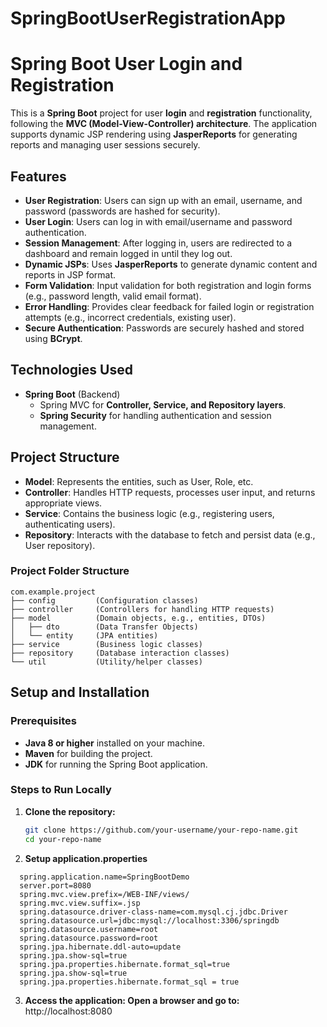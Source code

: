 # SpringBootUserRegistrationApp
# Spring Boot User Login and Registration

This is a **Spring Boot** project for user **login** and **registration** functionality, following the **MVC (Model-View-Controller) architecture**. The application supports dynamic JSP rendering using **JasperReports** for generating reports and managing user sessions securely.

## Features
- **User Registration**: Users can sign up with an email, username, and password (passwords are hashed for security).
- **User Login**: Users can log in with email/username and password authentication.
- **Session Management**: After logging in, users are redirected to a dashboard and remain logged in until they log out.
- **Dynamic JSPs**: Uses **JasperReports** to generate dynamic content and reports in JSP format.
- **Form Validation**: Input validation for both registration and login forms (e.g., password length, valid email format).
- **Error Handling**: Provides clear feedback for failed login or registration attempts (e.g., incorrect credentials, existing user).
- **Secure Authentication**: Passwords are securely hashed and stored using **BCrypt**.

## Technologies Used
- **Spring Boot** (Backend)
  - Spring MVC for **Controller, Service, and Repository layers**.
  - **Spring Security** for handling authentication and session management.

## Project Structure
- **Model**: Represents the entities, such as User, Role, etc.
- **Controller**: Handles HTTP requests, processes user input, and returns appropriate views.
- **Service**: Contains the business logic (e.g., registering users, authenticating users).
- **Repository**: Interacts with the database to fetch and persist data (e.g., User repository).

### Project Folder Structure
```
com.example.project
├── config         (Configuration classes)
├── controller     (Controllers for handling HTTP requests)
├── model          (Domain objects, e.g., entities, DTOs)
│   ├── dto        (Data Transfer Objects)
│   └── entity     (JPA entities)
├── service        (Business logic classes)
├── repository     (Database interaction classes)
└── util           (Utility/helper classes)
```

## Setup and Installation

### Prerequisites
- **Java 8 or higher** installed on your machine.
- **Maven** for building the project.
- **JDK** for running the Spring Boot application.

### Steps to Run Locally
1. **Clone the repository:**
   ```bash
   git clone https://github.com/your-username/your-repo-name.git
   cd your-repo-name

2. **Setup application.properties**

```properties
  spring.application.name=SpringBootDemo
  server.port=8080
  spring.mvc.view.prefix=/WEB-INF/views/
  spring.mvc.view.suffix=.jsp
  spring.datasource.driver-class-name=com.mysql.cj.jdbc.Driver
  spring.datasource.url=jdbc:mysql://localhost:3306/springdb
  spring.datasource.username=root
  spring.datasource.password=root
  spring.jpa.hibernate.ddl-auto=update
  spring.jpa.show-sql=true
  spring.jpa.properties.hibernate.format_sql=true
  spring.jpa.show-sql=true
  spring.jpa.properties.hibernate.format_sql = true
```
3. **Access the application: Open a browser and go to:**
   http://localhost:8080

